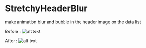 # StretchyHeaderBlur

make animation blur and bubble in the header image on the data list

Before : 
![alt text](https://github.com/sdik007/StretchyHeaderBlur/blob/master/Stretchyheader/Assets.xcassets/testingImage.imageset/testingImage.png)

After : 
![alt text](https://github.com/sdik007/StretchyHeaderBlur/blob/master/Stretchyheader/Assets.xcassets/testingBlur.imageset/testingBlur.png)
       
